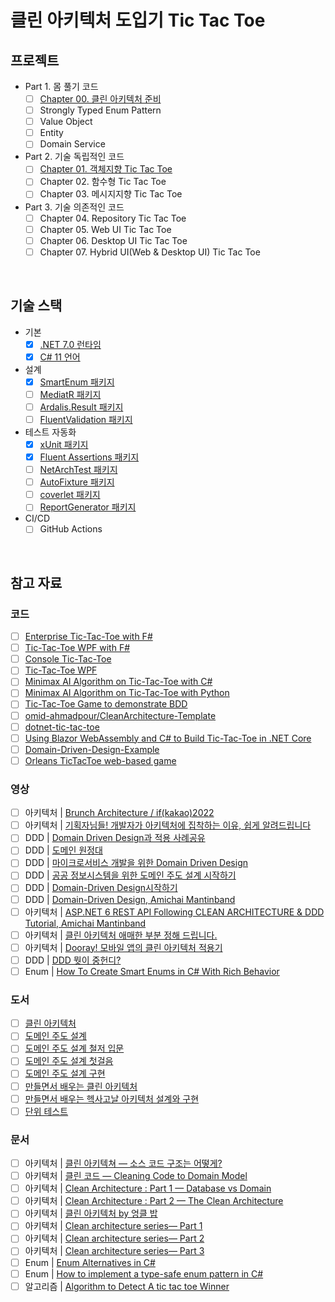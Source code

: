 # 클린 아키텍처 도입기 Tic Tac Toe

## 프로젝트
- Part 1. 몸 풀기 코드
  - [ ] [Chapter 00. 클린 아키텍처 준비](./Ch00/)
  - [ ] Strongly Typed Enum Pattern
  - [ ] Value Object
  - [ ] Entity
  - [ ] Domain Service
- Part 2. 기술 독립적인 코드
  - [ ] [Chapter 01. 객체지향 Tic Tac Toe](./Ch01/)
  - [ ] Chapter 02. 함수형 Tic Tac Toe
  - [ ] Chapter 03. 메시지지향 Tic Tac Toe
- Part 3. 기술 의존적인 코드
  - [ ] Chapter 04. Repository Tic Tac Toe
  - [ ] Chapter 05. Web UI Tic Tac Toe
  - [ ] Chapter 06. Desktop UI Tic Tac Toe
  - [ ] Chapter 07. Hybrid UI(Web & Desktop UI) Tic Tac Toe

<br/>

## 기술 스택
- 기본
  - [x] [.NET 7.0 런타임](https://dotnet.microsoft.com/en-us/download/dotnet/7.0)
  - [x] [C# 11 언어](https://learn.microsoft.com/ko-kr/dotnet/csharp/whats-new/csharp-11)
- 설계
  - [x] [SmartEnum 패키지](https://github.com/ardalis/SmartEnum)
  - [ ] [MediatR 패키지](https://github.com/jbogard/MediatR)
  - [ ] [Ardalis.Result 패키지](https://github.com/ardalis/result)
  - [ ] [FluentValidation 패키지](https://github.com/FluentValidation/FluentValidation)
- 테스트 자동화
  - [x] [xUnit 패키지](https://github.com/xunit/xunit)
  - [x] [Fluent Assertions 패키지](https://github.com/fluentassertions/fluentassertions)
  - [ ] [NetArchTest 패키지](https://github.com/BenMorris/NetArchTest)
  - [ ] [AutoFixture 패키지](https://github.com/AutoFixture/AutoFixture)
  - [ ] [coverlet 패키지](https://github.com/coverlet-coverage/coverlet)
  - [ ] [ReportGenerator 패키지](https://github.com/danielpalme/ReportGenerator)
- CI/CD
  - [ ] GitHub Actions

<br/>

## 참고 자료
### 코드
- [ ] [Enterprise Tic-Tac-Toe with F#](https://fsharpforfunandprofit.com/posts/enterprise-tic-tac-toe/)
- [ ] [Tic-Tac-Toe WPF with F#](https://github.com/battermann/TicTacToe)
- [ ] [Console Tic-Tac-Toe](https://github.com/ZacharyPatten/dotnet-console-games/blob/main/Projects/Tic%20Tac%20Toe/Program.cs)
- [ ] [Tic-Tac-Toe WPF](https://github.com/gfoidl/TicTacToe)
- [ ] [Minimax AI Algorithm on Tic-Tac-Toe with C#](https://github.com/blaz-cerpnjak/tictactoe-minimax)
- [ ] [Minimax AI Algorithm on Tic-Tac-Toe with Python](https://github.com/Cledersonbc/tic-tac-toe-minimax)
- [ ] [Tic-Tac-Toe Game to demonstrate BDD](https://github.com/elbandit/Tic-Tac-Toe)
- [ ] [omid-ahmadpour/CleanArchitecture-Template](https://github.com/omid-ahmadpour/CleanArchitecture-Template)
- [ ] [dotnet-tic-tac-toe](https://github.com/madetech/dotnet-tic-tac-toe)
- [ ] [Using Blazor WebAssembly and C# to Build Tic-Tac-Toe in .NET Core](https://exceptionnotfound.net/using-blazor-webassembly-and-csharp-to-play-tic-tac-toe-in-dotnet-core/)
- [ ] [Domain-Driven-Design-Example](https://github.com/zkavtaskin/Domain-Driven-Design-Example)
- [ ] [Orleans TicTacToe web-based game](https://github.com/dotnet/samples/tree/main/orleans/TicTacToe)

### 영상
- [ ] 아키텍처 | [Brunch Architecture / if(kakao)2022](https://www.youtube.com/watch?v=CmABbuuxvn0)
- [ ] 아키텍처 | [기획자님들! 개발자가 아키텍처에 집착하는 이유, 쉽게 알려드립니다](https://www.youtube.com/watch?v=saxHxoUeeSw)
- [ ] DDD | [Domain Driven Design과 적용 사례공유](https://www.youtube.com/watch?v=4QHvTeeTsj0&list=PLwe9WEhzDhwHb4uC0WGHw0cU4gRDUt71X&index=47)
- [ ] DDD | [도메인 원정대](https://www.youtube.com/watch?v=kmUneexSxk0&t)
- [ ] DDD | [마이크로서비스 개발을 위한 Domain Driven Design](https://www.youtube.com/watch?v=QUMERCN3rZs&t)
- [ ] DDD | [공공 정보시스템을 위한 도메인 주도 설계 시작하기](https://www.youtube.com/watch?v=HmPp1TIjjbE)
- [ ] DDD | [Domain-Driven Design시작하기](https://www.youtube.com/watch?v=td5VRmxntmw&t)
- [ ] DDD | [Domain-Driven Design, Amichai Mantinband](https://www.youtube.com/watch?v=8Z5IAkWcnIw&list=PLzYkqgWkHPKDpXETRRsFv2F9ht6XdAF3v)
- [ ] 아키텍처 | [ASP.NET 6 REST API Following CLEAN ARCHITECTURE & DDD Tutorial, Amichai Mantinband](https://www.youtube.com/watch?v=fhM0V2N1GpY&list=PLzYkqgWkHPKBcDIP5gzLfASkQyTdy0t4k)
- [ ] 아키텍처 | [클린 아키텍처 애매한 부분 정해 드립니다.](https://forward.nhn.com/2022/sessions/24)
- [ ] 아키텍처 | [Dooray! 모바일 앱의 클린 아키텍처 적용기](https://forward.nhn.com/2022/sessions/27)
- [ ] DDD | [DDD 뭣이 중헌디?](https://forward.nhn.com/2022/sessions/38)
- [ ] Enum | [How To Create Smart Enums in C# With Rich Behavior](https://www.youtube.com/watch?v=v6cYTcEfZ8A)

### 도서
- [ ] [클린 아키텍처 ](http://www.yes24.com/Product/Goods/77283734)
- [ ] [도메인 주도 설계](http://www.yes24.com/Product/Goods/5312881)
- [ ] [도메인 주도 설계 철저 입문](http://www.yes24.com/Product/Goods/93384475)
- [ ] [도메인 주도 설계 첫걸음](http://www.yes24.com/Product/Goods/109708596)
- [ ] [도메인 주도 설계 구현 ](http://www.yes24.com/Product/Goods/25100510)
- [ ] [만들면서 배우는 클린 아키텍처](http://www.yes24.com/Product/Goods/105138479)
- [ ] [만들면서 배우는 헥사고날 아키텍처 설계와 구현](http://www.yes24.com/Product/Goods/112927162)
- [ ] [단위 테스트](http://www.yes24.com/Product/Goods/104084175)

### 문서
- [ ] 아키텍처 | [클린 아키텍쳐 — 소스 코드 구조는 어떻게?](https://justwrite99.medium.com/%ED%81%B4%EB%A6%B0-%EC%95%84%ED%82%A4%ED%85%8D%EC%B3%90-%EC%86%8C%EC%8A%A4-%EC%BD%94%EB%93%9C-%EA%B5%AC%EC%A1%B0%EB%8A%94-%EC%96%B4%EB%96%BB%EA%B2%8C-90b872745b41)
- [ ] 아키텍처 | [클린 코드 — Cleaning Code to Domain Model](https://justwrite99.medium.com/%ED%81%B4%EB%A6%B0-%EC%BD%94%EB%93%9C-cleaning-code-to-domain-model-eed66a83c0e5)
- [ ] 아키텍처 | [Clean Architecture : Part 1 — Database vs Domain](https://justwrite99.medium.com/%ED%81%B4%EB%A6%B0-%EC%95%84%ED%82%A4%ED%85%8D%EC%B2%98-%ED%8C%8C%ED%8A%B81-%EB%8D%B0%EC%9D%B4%ED%84%B0%EB%B2%A0%EC%9D%B4%EC%8A%A4-vs-%EB%8F%84%EB%A9%94%EC%9D%B8-236c7008ac83)
- [ ] 아키텍처 | [Clean Architecture : Part 2 — The Clean Architecture](https://justwrite99.medium.com/clean-architecture-part-2-the-clean-architecture-3e2666cdce83)
- [ ] 아키텍처 | [클린 아키텍처 by 엉클 밥](https://justwrite99.medium.com/%ED%81%B4%EB%A6%B0-%EC%95%84%ED%82%A4%ED%85%8D%EC%B2%98-by-%EC%97%89%ED%81%B4-%EB%B0%A5-a6a917ff6afc)
- [ ] 아키텍처 | [Clean architecture series— Part 1](https://pereiren.medium.com/clean-architecture-series-part-1-f34ef6b04b62)
- [ ] 아키텍처 | [Clean architecture series— Part 2](https://pereiren.medium.com/clean-architecture-series-part-2-56197c4b9d58)
- [ ] 아키텍처 | [Clean architecture series— Part 3](https://pereiren.medium.com/clean-architecture-series-part-3-a0c150551e5f)
- [ ] Enum | [Enum Alternatives in C#](https://ardalis.com/enum-alternatives-in-c/)
- [ ] Enum | [How to implement a type-safe enum pattern in C#](https://www.infoworld.com/article/3198453/how-to-implement-a-type-safe-enum-pattern-in-c.html)
- [ ] 알고리즘 | [Algorithm to Detect A tic tac toe Winner](https://jayeshkawli.ghost.io/tic-tac-toe/)
